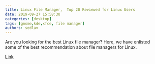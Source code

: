 ```yaml
---
title: Linux File Manager,  Top 20 Reviewed for Linux Users
date: 2019-09-27 15:58:30
categories: [desktop]
tags: [gnome,kde,xfce, file manager]
authors: sedlav
---
```


Are you looking for the best Linux file manager? Here, we have enlisted some of the best recommendation about file managers for Linux.

[Link](https://www.ubuntupit.com/linux-file-manager-reviewed-for-linux-users/)
